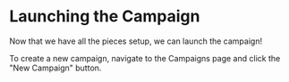 # Launching the Campaign
Now that we have all the pieces setup, we can launch the campaign!

To create a new campaign, navigate to the Campaigns page and click the "New Campaign" button.


